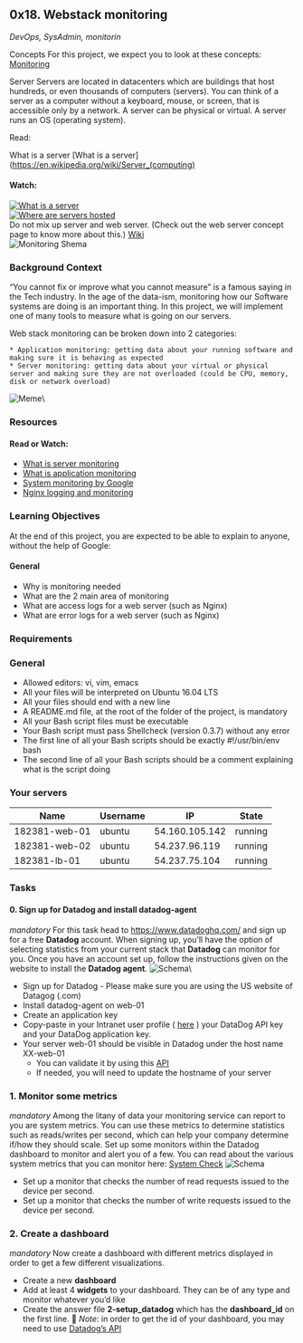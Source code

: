 ## 0x18. Webstack monitoring
_DevOps, SysAdmin, monitorin_

Concepts
For this project, we expect you to look at these concepts:\
[Monitoring](https://intranet.alxswe.com/concepts/13)

Server
Servers are located in datacenters which are buildings that host hundreds, or even thousands of computers (servers). You can think of a server as a computer without a keyboard, mouse, or screen, that is accessible only by a network. A server can be physical or virtual. A server runs an OS (operating system).

Read:

What is a server
[What is a server](https://en.wikipedia.org/wiki/Server_(computing)

####  Watch: 
[![What is a server](https://img.youtube.com/vi/B1ANfsDyjeA/0.jpg)](https://www.youtube.com/watch?v=B1ANfsDyjeA)\
[![Where are servers hosted](https://img.youtube.com/vi/iuqXFC_qIvA&t=33s/0.jpg)](https://www.youtube.com/watch?v=iuqXFC_qIvA&t=33s)\
Do not mix up server and web server. (Check out the web server concept page to know more about this.)
[Wiki](https://en.wikipedia.org/wiki/Server_(computing)#Hardware_requirement)\
![Monitoring Shema](https://s3.amazonaws.com/intranet-projects-files/holbertonschool-sysadmin_devops/281/hb3pAsO.png)

### Background Context
“You cannot fix or improve what you cannot measure” is a famous saying in the Tech industry. In the age of the data-ism, monitoring how our Software systems are doing is an important thing. In this project, we will implement one of many tools to measure what is going on our servers.

Web stack monitoring can be broken down into 2 categories:

	* Application monitoring: getting data about your running software and making sure it is behaving as expected
	* Server monitoring: getting data about your virtual or physical server and making sure they are not overloaded (could be CPU, memory, disk or network overload)
![Meme](https://s3.amazonaws.com/intranet-projects-files/holbertonschool-sysadmin_devops/281/ktCXnhE.jpg)\

### Resources
#### Read or Watch:

* [What is server monitoring](https://www.sumologic.com/glossary/server-monitoring/)
* [What is application monitoring](https://en.wikipedia.org/wiki/Application_performance_management)
* [System monitoring by Google](https://sre.google/sre-book/monitoring-distributed-systems/)
* [Nginx logging and monitoring](https://docs.nginx.com/nginx/admin-guide/monitoring/logging/)

### Learning Objectives
At the end of this project, you are expected to be able to explain to anyone, without the help of Google:

#### General
* Why is monitoring needed
* What are the 2 main area of monitoring
* What are access logs for a web server (such as Nginx)
* What are error logs for a web server (such as Nginx)
### Requirements
### General
* Allowed editors: vi, vim, emacs
* All your files will be interpreted on Ubuntu 16.04 LTS
* All your files should end with a new line
* A README.md file, at the root of the folder of the project, is mandatory
* All your Bash script files must be executable
* Your Bash script must pass Shellcheck (version 0.3.7) without any error
* The first line of all your Bash scripts should be exactly #!/usr/bin/env bash
* The second line of all your Bash scripts should be a comment explaining what is the script doing

### Your servers
| Name | Username | IP | State |
| ---- | -------- | -- | ----- |
| 182381-web-01 | ubuntu | 54.160.105.142 | running |	
| 182381-web-02 | ubuntu | 54.237.96.119 | running |
| 182381-lb-01 | ubuntu	| 54.237.75.104 | running |

### Tasks
#### 0. Sign up for Datadog and install datadog-agent
_mandatory_
For this task head to <https://www.datadoghq.com/> and sign up for a free **Datadog** account. When signing up, you’ll have the option of selecting statistics from your current stack that **Datadog** can monitor for you. Once you have an account set up, follow the instructions given on the website to install the **Datadog agent**.
![Schema](https://imgur.com/a/mZkh3xS.png)\
* Sign up for Datadog - Please make sure you are using the US website of Datagog (.com)
* Install datadog-agent on web-01
* Create an application key
* Copy-paste in your Intranet user profile ( [here](https://intranet.alxswe.com/users/my_profile) ) your DataDog API key and your DataDog application key.
* Your server web-01 should be visible in Datadog under the host name XX-web-01
	*  You can validate it by using this [API](https://docs.datadoghq.com/api/latest/hosts/)
	* If needed, you will need to update the hostname of your server

### 1. Monitor some metrics
_mandatory_
Among the litany of data your monitoring service can report to you are system metrics. You can use these metrics to determine statistics such as reads/writes per second, which can help your company determine if/how they should scale. Set up some monitors within the Datadog dashboard to monitor and alert you of a few. You can read about the various system metrics that you can monitor here: [System Check](https://docs.datadoghq.com/integrations/system/)
![Schema](https://imgur.com/ynKywO0.png)

* Set up a monitor that checks the number of read requests issued to the device per second.
* Set up a monitor that checks the number of write requests issued to the device per second.

### 2. Create a dashboard
_mandatory_
Now create a dashboard with different metrics displayed in order to get a few different visualizations.

* Create a new **dashboard**
* Add at least 4 **widgets** to your dashboard. They can be of any type and monitor whatever you’d like
* Create the answer file **2-setup_datadog** which has the **dashboard_id** on the first line. :memo: *Note*: in order to get the id of your dashboard, you may need to use [Datadog’s API](https://docs.datadoghq.com/api/latest/)
